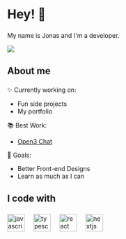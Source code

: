 # Hey! 🥬

###

My name is Jonas and I'm a developer.

![](https://komarev.com/ghpvc/?username=KaleChips22&label=👀++)

###

## About me

###

✨ Currently working on:

* Fun side projects
* My portfolio

📚 Best Work:

* [Open3 Chat](https://github.com/KaleChips22/open3-chat)

🎯 Goals:

* Better Front-end Designs
* Learn as much as I can

###

## I code with

###
  <img src="https://cdn.jsdelivr.net/gh/devicons/devicon/icons/javascript/javascript-original.svg" height="40" alt="javascript logo"  />
  <img width="12" />
  <img src="https://cdn.jsdelivr.net/gh/devicons/devicon/icons/typescript/typescript-original.svg" height="40" alt="typescript logo"  />
  <img width="12" />
  <img src="https://cdn.jsdelivr.net/gh/devicons/devicon/icons/react/react-original.svg" height="40" alt="react logo"  />
  <img width="12" />
  <img src="https://cdn.jsdelivr.net/gh/devicons/devicon/icons/nextjs/nextjs-original.svg" height="40" alt="nextjs logo"  />

###